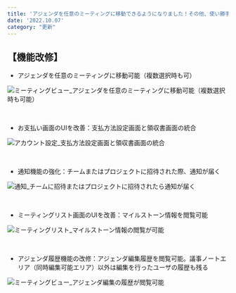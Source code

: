 ```yaml
---
title: 'アジェンダを任意のミーティングに移動できるようになりました！その他、使い勝手をよくする機能改修を行いました。'
date: '2022.10.07'
category: "更新"
---
```


## 【機能改修】
- アジェンダを任意のミーティングに移動可能（複数選択時も可）

![ミーティングビュー_アジェンダを任意のミーティングに移動可能（複数選択時も可能）](https://user-images.githubusercontent.com/92074639/194994004-57030c5c-83f2-4c54-a8d0-aa007f8410fc.png)

<br>

- お支払い画面のUIを改善：支払方法設定画面と領収書画面の統合

![アカウント設定_支払方法設定画面と領収書画面の統合](https://user-images.githubusercontent.com/92074639/194994026-9b7fea5a-e42e-4e76-af00-fd6681162ef0.png)

<br>

- 通知機能の強化：チームまたはプロジェクトに招待された際、通知が届く

![通知_チームに招待またはプロジェクトに招待されたら通知が届く](https://user-images.githubusercontent.com/92074639/194994047-137ac4de-1a4f-4bb4-949c-c424bd5ca5ba.png)

<br>

- ミーティングリスト画面のUIを改善：マイルストーン情報を閲覧可能

![ミーティングリスト_マイルストーン情報の閲覧が可能](https://user-images.githubusercontent.com/92074639/194994062-aac977cd-fc04-4cfc-a780-cd5b5f391447.png)

<br>

- アジェンダ履歴機能の改修：アジェンダ編集履歴を閲覧可能。議事ノートエリア（同時編集可能エリア）以外は編集を行ったユーザの履歴も残る

![ミーティングビュー_アジェンダ編集の履歴が閲覧可能](https://user-images.githubusercontent.com/92074639/194994076-cd8f0c82-5ab3-46a2-9fd1-0caadb454ea6.png)
